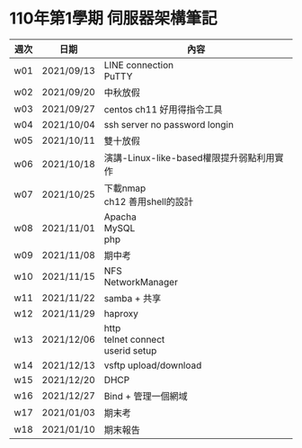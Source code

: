 # 110年第1學期 伺服器架構筆記

週次 | 日期 | 內容
----|------|-------
w01 | 2021/09/13 | LINE connection<br>PuTTY
w02 | 2021/09/20 | 中秋放假
w03 | 2021/09/27 | centos ch11 好用得指令工具
w04 | 2021/10/04 | ssh server no password longin
w05 | 2021/10/11 | 雙十放假
w06 | 2021/10/18 | 演講-Linux-like-based權限提升弱點利用實作
w07 | 2021/10/25 | 下載nmap<br>ch12 善用shell的設計
w08 | 2021/11/01 | Apacha<br>MySQL<br>php
w09 | 2021/11/08 | 期中考
w10 | 2021/11/15 | NFS<br>NetworkManager
w11 | 2021/11/22 | samba + 共享
w12 | 2021/11/29 | haproxy
w13 | 2021/12/06 | http<br>telnet connect<br>userid setup
w14 | 2021/12/13 | vsftp upload/download
w15 | 2021/12/20 | DHCP
w16 | 2021/12/27 | Bind + 管理一個網域
w17 | 2021/01/03 | 期末考
w18 | 2021/01/10 | 期末報告
